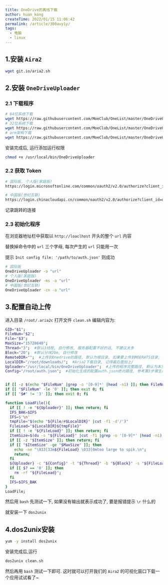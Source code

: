 ```yaml
---
title: OneDrive的离线下载
author: huan_kong
createTime: 2022/01/15 11:06:42
permalink: /article/300avy1y/
tags:
  - 电脑
  - linux
---
```


## 1.安装 `Aira2`

``` bash
wget git.io/aria2.sh
```

## 2.安装 `OneDriveUploader`

### 2.1 下载程序

``` bash
# 64位系统下载
wget https://raw.githubusercontent.com/MoeClub/OneList/master/OneDriveUploader/amd64/linux/OneDriveUploader -P /usr/local/bin/
# 32位系统下载
wget https://raw.githubusercontent.com/MoeClub/OneList/master/OneDriveUploader/i386/linux/ OneDriveUploader -P /usr/local/bin/
# arm架构下载
wget https://raw.githubusercontent.com/MoeClub/OneList/master/OneDriveUploader/arm/linux/OneDriveUploader -P /usr/local/bin/
```

安装完成后, 运行添加运行权限

``` bash
chmod +x /usr/local/bin/OneDriveUploader
```

### 2.2 获取 Token

``` bash
# 国际版, 个人版(家庭版)
https://login.microsoftonline.com/common/oauth2/v2.0/authorize?client_id=78d4dc35-7e46-42c6-9023-2d39314433a5&amp;response_type=code&amp;redirect_uri=http://localhost/onedrive-login&amp;response_mode=query&amp;scope=offline_access%20User.Read%20Files.ReadWrite.All

# 中国版(世纪互联)
https://login.chinacloudapi.cn/common/oauth2/v2.0/authorize?client_id=dfe36e60-6133-48cf-869f-4d15b8354769&amp;response_type=code&amp;redirect_uri=http://localhost/onedrive-login&amp;response_mode=query&amp;scope=offline_access%20User.Read%20Files.ReadWrite.All
```

记录跳转的连接

### 2.3 初始化程序

在浏览器地址栏中获取以 `http://loaclhost` 开头的整个 `url` 内容

替换掉命令中的 `url` 三个字母, 每次产生的 `url` 只能用一次

提示 `Init config file: '/path/to/auth.json'` 则成功

``` bash
# 国际版
OneDriveUploader -a "url"
# 个人版(家庭版)
OneDriveUploader -ms -a "url"
# 中国版(世纪互联)
OneDriveUploader -cn -a "url"
```

## 3.配置自动上传

进入目录 `/root/.aria2c` 打开文件 `clean.sh` 编辑内容为:

``` bash
GID="$1";
FileNum="$2";
File="$3";
MaxSize="15728640";
Thread="3";  #默认3线程, 自行修改, 服务器配置不好的话, 不建议太多
Block="20";  #默认分块20m, 自行修改
RemoteDIR="";  #上传到Onedrive的路径, 默认为根目录, 如果要上传到MOERATS目录, ""里面请填成MOERATS
LocalDIR="/root/downloads/";  #Aria2下载目录, 记得最后面加上/
Uploader="/usr/local/bin/OneDriveUploader";  #上传的程序完整路径, 默认为本文安装的目录
Config="/root/auth.json";  #初始化生成的配置auth.json绝对路径, 参考第3步骤生成的路径


if [[ -z $(echo "$FileNum" |grep -o '[0-9]*' |head -n1) ]]; then FileNum='0'; fi
if [[ "$FileNum" -le '0' ]]; then exit 0; fi
if [[ "$#" != '3' ]]; then exit 0; fi

function LoadFile(){
  if [[ ! -e "${Uploader}" ]]; then return; fi
  IFS_BAK=$IFS
  IFS=$'\n'
  tmpFile="$(echo "${File/#$LocalDIR}" |cut -f1 -d'/')"
  FileLoad="${LocalDIR}${tmpFile}"
  if [[ ! -e "${FileLoad}" ]]; then return; fi
  ItemSize=$(du -s "${FileLoad}" |cut -f1 |grep -o '[0-9]*' |head -n1)
  if [[ -z "$ItemSize" ]]; then return; fi
  if [[ "$ItemSize" -ge "$MaxSize" ]]; then
    echo -ne "\033[33m${FileLoad} \033[0mtoo large to spik.\n";
    return;
  fi
  ${Uploader} -c "${Config}" -t "${Thread}" -b "${Block}" -s "${FileLoad}" -r "${RemoteDIR}"
  if [[ $? == '0' ]]; then
    rm -rf "${FileLoad}";
  fi
  IFS=$IFS_BAK
}
LoadFile;
```

然后用 `bash` 先测试一下, 如果没有输出就表示成功了, 要是报错提示 `\r` 什么的

就安装一下 `dos2unix`

## 4.dos2unix安装

``` bash
yum -y install dos2unix
```

安装完成后,运行

``` bash
dos2unix clean.sh
```

然后再用 `bash` 测试一下即可.
这时就可以打开我们的 `Aira2` 的可视化窗口下载一个应用试试看了~
